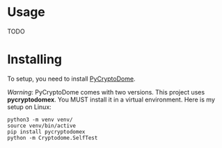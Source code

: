 # Usage
TODO


# Installing

To setup, you need to install [PyCryptoDome](https://pycryptodome.readthedocs.io/en/latest/src/installation.html).

*Warning*: PyCryptoDome comes with two versions. This project uses **pycryptodomex**. You MUST install it in a virtual environment. 
Here is my setup on Linux:

```
python3 -m venv venv/
source venv/bin/active
pip install pycryptodomex
python -m Cryptodome.SelfTest
```

